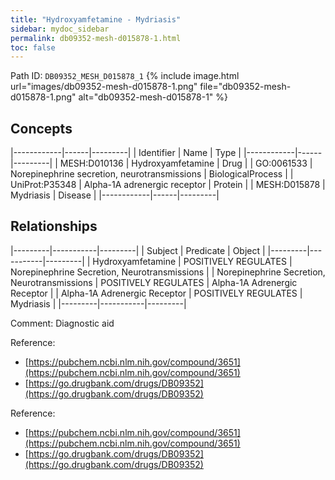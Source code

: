 ```yaml
---
title: "Hydroxyamfetamine - Mydriasis"
sidebar: mydoc_sidebar
permalink: db09352-mesh-d015878-1.html
toc: false 
---
```



Path ID: `DB09352_MESH_D015878_1`
{% include image.html url="images/db09352-mesh-d015878-1.png" file="db09352-mesh-d015878-1.png" alt="db09352-mesh-d015878-1" %}

## Concepts

|------------|------|---------|
| Identifier | Name | Type    |
|------------|------|---------|
| MESH:D010136 | Hydroxyamfetamine | Drug |
| GO:0061533 | Norepinephrine secretion, neurotransmissions | BiologicalProcess |
| UniProt:P35348 | Alpha-1A adrenergic receptor | Protein |
| MESH:D015878 | Mydriasis | Disease |
|------------|------|---------|

## Relationships

|---------|-----------|---------|
| Subject | Predicate | Object  |
|---------|-----------|---------|
| Hydroxyamfetamine | POSITIVELY REGULATES | Norepinephrine Secretion, Neurotransmissions |
| Norepinephrine Secretion, Neurotransmissions | POSITIVELY REGULATES | Alpha-1A Adrenergic Receptor |
| Alpha-1A Adrenergic Receptor | POSITIVELY REGULATES | Mydriasis |
|---------|-----------|---------|

Comment: Diagnostic aid

Reference: 
  - [https://pubchem.ncbi.nlm.nih.gov/compound/3651](https://pubchem.ncbi.nlm.nih.gov/compound/3651)
  - [https://go.drugbank.com/drugs/DB09352](https://go.drugbank.com/drugs/DB09352)

Reference: 
  - [https://pubchem.ncbi.nlm.nih.gov/compound/3651](https://pubchem.ncbi.nlm.nih.gov/compound/3651)
  - [https://go.drugbank.com/drugs/DB09352](https://go.drugbank.com/drugs/DB09352)
